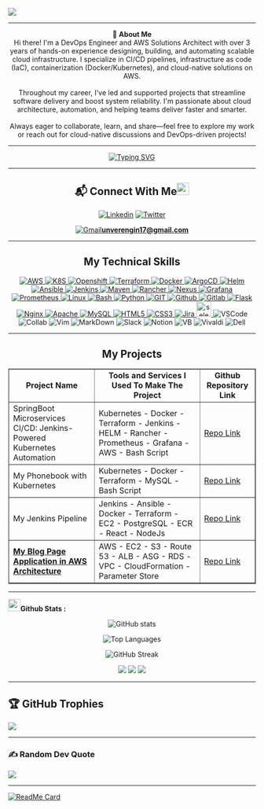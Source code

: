 ![](https://komarev.com/ghpvc/?username=engin-nvr&color=blue&style=for-the-badge)

<hr/>
<!--
<div align="center">
  <img src="https://akumeninc.com/wp-content/uploads/DevSecOps-Animation.gif" align="center" style="width: 70%">
</div>
-->

<div align=center>
💫 <b>About Me</b> <br/>
Hi there! I'm a DevOps Engineer and AWS Solutions Architect with over 3 years of hands-on experience designing, building, and automating scalable cloud infrastructure. I specialize in CI/CD pipelines, infrastructure as code (IaC), containerization (Docker/Kubernetes), and cloud-native solutions on AWS.
<br/><br/>
Throughout my career, I've led and supported projects that streamline software delivery and boost system reliability. I'm passionate about cloud architecture, automation, and helping teams deliver faster and smarter.
<br/><br/>
Always eager to collaborate, learn, and share—feel free to explore my work or reach out for cloud-native discussions and DevOps-driven projects!
<hr/>
</div>
<div align=center>
     <a href="https://git.io/typing-svg"><img src="https://readme-typing-svg.demolab.com?font=VT323&size=35&duration=3500&pause=300&color=color=#00FF00&center=true&vCenter=true&width=500&lines=Hi+I'm+Engin;Welcome+to+my+profile!;I'm+DevOps+Engineer;and+AWS+Solution+Architect;I+have+CKA+and+AWS+SSA+and+CCP;" alt="Typing SVG" /></a>
</div>
<hr/>


<div align="center">
     <h2 align="center">📬 Connect With Me<img src="https://media.giphy.com/media/hvRJCLFzcasrR4ia7z/giphy.gif" width="25px"></h2>

[![Linkedin](https://img.shields.io/badge/-LinkedIn-blue?style=flat&logo=Linkedin&logoColor=white)](https://www.linkedin.com/in/engin-unver/)
[![Twitter](https://img.shields.io/badge/Twitter-%231DA1F2.svg?logo=Twitter&logoColor=white)](https://x.com/engin_nvr) 



<!--
[![Medium](https://img.shields.io/badge/-Medium-black?style=flat&logo=medium&logoColor=white)](https://d4rkn3m3s1s.medium.com)
-->
[![Gmail](https://img.shields.io/badge/-Gmail-c14438?style=flat&logo=Gmail&logoColor=white)](mailto:unverengin17@gmail.com)**unverengin17@gmail.com**

</div>

<hr/>

<h2 align="center">My Technical Skills</h2>
<div align="center">
     
<a href="https://aws.amazon.com/" target="_blank" rel="noreferrer">
     <img src="https://img.shields.io/badge/Amazon_AWS-FFA500?style=for-the-badge&logo=amazon-web-services&logoColor=black" alt="AWS"/>
</a>
<a href="https://kubernetes.io/" target="_blank" rel="noreferrer"> 
     <img src="https://img.shields.io/badge/kubernetes-%23326ce5.svg?style=for-the-badge&logo=kubernetes&logoColor=white" alt="K8S"/> 
</a> 
</a>
<a href="https://www.redhat.com/en/technologies/cloud-computing/openshift/" target="_blank" rel="noreferrer"> 
     <img src="xxx" alt="Openshift"/>
</a>
<a href="https://www.terraform.io/" target="_blank" rel="noreferrer"> 
     <img src="https://img.shields.io/badge/terraform-%235835CC.svg?style=for-the-badge&logo=terraform&logoColor=white" alt="Terraform"/>
</a> 
<a href="https://www.docker.com/" target="_blank" rel="noreferrer"> 
     <img src="https://img.shields.io/badge/docker-%230db7ed.svg?style=for-the-badge&logo=docker&logoColor=white" alt="Docker"/>
</a> 
<a href="https://argoproj.github.io/cd/" target="_blank" rel="noreferrer"> 
     <img src="https://img.shields.io/badge/Argo%20CD-1e0b3e?style=for-the-badge&logo=argo&logoColor=#d16044" alt="ArgoCD"/>
</a>
<a href="https://helm.sh/" target="_blank" rel="noreferrer"> 
     <img src="https://img.shields.io/badge/Helm-0F1689?style=for-the-badge&logo=Helm&labelColor=0F1689" alt="Helm"/>
</a>
<a href="https://www.ansible.com/" target="_blank" rel="noreferrer"> 
    <img src="https://img.shields.io/badge/Ansible-000000?style=for-the-badge&logo=ansible&logoColor=white" alt="Ansible"/>
</a> 
<a href="https://www.jenkins.io/" target="_blank" rel="noreferrer"> 
     <img src="https://img.shields.io/badge/Jenkins-D24939?style=for-the-badge&logo=Jenkins&logoColor=white" alt="Jenkins"/>
</a> 
<a href="https://maven.apache.org/" target="_blank" rel="noreferrer"> 
     <img src="https://img.shields.io/badge/apache_maven-C71A36?style=for-the-badge&logo=apachemaven&logoColor=white" alt="Maven"/> 
</a> 
<a href="https://www.rancher.com/" target="_blank" rel="noreferrer"> 
     <img src="https://img.shields.io/badge/Rancher-0075A8?style=for-the-badge&logo=rancher&logoColor=white" alt="Rancher"/>
</a>
<a href="https://www.sonatype.com/products/sonatype-nexus-repository/" target="_blank" rel="noreferrer"> 
     <img src="https://img.shields.io/badge/Sonatype-nexus-000000?style=for-the-badge&logo=sonatype-nexus&labelColor=000000" alt="Nexus"/>
</a> 
<a href="https://grafana.com" target="_blank" rel="noreferrer"> 
     <img src="https://img.shields.io/badge/Grafana-F2F4F9?style=for-the-badge&logo=grafana&logoColor=orange&labelColor=F2F4F9" alt="Grafana"/>
</a> 
<a href="https://prometheus.io/" target="_blank" rel="noreferrer"> 
    <img src="https://img.shields.io/badge/Prometheus-000000?style=for-the-badge&logo=prometheus&labelColor=000000" alt="Prometheus"/>
</a> 
<a href="https://www.linux.org/" target="_blank" rel="noreferrer"> 
    <img src="https://img.shields.io/badge/linux-E44C30?style=for-the-badge&logo=linux&logoColor=white" alt="Linux"/> 
</a> 
<a href="https://www.gnu.org/software/bash/" target="_blank" rel="noreferrer">
     <img src="https://img.shields.io/badge/%20Bash-4EAA25?style=for-the-badge&logo=GNU%20Bash&logoColor=white" alt="Bash"/>
</a> 
<a href="https://www.python.org/" target="_blank" rel="noreferrer"> 
     <img src="https://img.shields.io/badge/Python-14354C?style=for-the-badge&logo=python&logoColor=white" alt="Python"/>
</a>
<a href="https://git-scm.com/" target="_blank" rel="noreferrer"> 
   <img src="https://img.shields.io/badge/GIT-E44C30?style=for-the-badge&logo=git&logoColor=white" alt="GIT"/>
</a> 
<a href="https://www.github.com/" target="_blank" rel="noreferrer"> 
    <img src="https://img.shields.io/badge/GitHub-100000?style=for-the-badge&logo=github&logoColor=white" alt="Github"/>
</a> 
<a href="https://gitlab.com/zehkira/monophony" target="_blank" rel="noreferrer"> 
    <img src="https://img.shields.io/badge/GitLab-FF8C00?style=for-the-badge&logo=gitlab&logoColor=white" alt="Gitlab"/> 
</a> 
<a href="https://flask.palletsprojects.com/" target="_blank" rel="noreferrer"> 
     <img src="https://img.shields.io/badge/Flask-000000?style=for-the-badge&logo=flask&logoColor=white" alt="Flask"/>
</a>
<a href="https://www.nginx.com" target="_blank" rel="noreferrer"> 
     <img src="https://img.shields.io/badge/Nginx-009639?style=for-the-badge&logo=nginx&logoColor=white" alt="Nginx"/> 
</a> 
<a href="https://www.apache.org/" target="_blank" rel="noreferrer"> 
    <img src="https://img.shields.io/badge/Apache-D22128?style=for-the-badge&logo=Apache&logoColor=white" alt="Apache"/>
</a> 
<a href="https://www.mysql.com/" target="_blank" rel="noreferrer"> 
     <img src="https://img.shields.io/badge/MySQL-005C84?style=for-the-badge&logo=mysql&logoColor=white" alt="MySQL"/> 
</a> 
<a href="https://html.spec.whatwg.org/" target="_blank" rel="noreferrer"> 
    <img src="https://img.shields.io/badge/HTML5-E34F26?style=for-the-badge&logo=html5&logoColor=white" alt="HTML5"/>
</a> 
<a href="https://www.w3.org/Style/CSS/" target="_blank" rel="noreferrer"> 
    <img src="https://img.shields.io/badge/CSS3-1572B6?style=for-the-badge&logo=css3&logoColor=white" alt="CSS3"/>
</a> 
<a href="https://www.atlassian.com/software/jira/" target="_blank" rel="noreferrer"> 
    <img src="https://img.shields.io/badge/Jira-0052CC?style=for-the-badge&logo=Jira&logoColor=white" alt="Jira"/>
</a> 
<a href="https://www.selenium.dev/" target="_blank" rel="noreferrer"> 
     <img src="https://raw.githubusercontent.com/detain/svg-logos/780f25886640cef088af994181646db2f6b1a3f8/svg/selenium-logo.svg" alt="selenium"  width="30" height="30"/> 
</a> 
<img src="https://img.shields.io/badge/Visual_Studio_Code-0078D4?style=for-the-badge&logo=visual%20studio%20code&logo" alt="VSCode" />
<img src="https://img.shields.io/badge/Colab-F9AB00?style=for-the-badge&logo=googlecolab&color=525252" alt="Collab"/>
<img src="https://img.shields.io/badge/VIM-%2311AB00.svg?&style=for-the-badge&logo=vim&logoColor=blue" alt="Vim"/>
<img src="https://img.shields.io/badge/Markdown-000000?style=for-the-badge&logo=markdown&logoColor=white" alt="MarkDown"/>
<img src="https://img.shields.io/badge/Slack-4A154B?style=for-the-badge&logo=slack&logoColor=white" alt="Slack"/> 
<img src="https://img.shields.io/badge/Notion-000000?style=for-the-badge&logo=notion&logoColor=white" alt="Notion"/>
<img src="https://img.shields.io/badge/VirtualBox-21416b?style=for-the-badge&logo=VirtualBox&logoColor=white" alt="VB"/>
<img src="https://img.shields.io/badge/Vivaldi-EF3939?style=for-the-badge&logo=Vivaldi&logoColor=white" alt="Vivaldi"/>
<img src="https://img.shields.io/badge/dell%20laptop-007DB8?style=for-the-badge&logo=dell&logoColor=white" alt="Dell"/>  

</div>

<hr/>
<!--<a href="https://www.gnu.org/software/bash/" target="_blank"><img style="margin: 10px" src="https://profilinator.rishav.dev/skills-assets/gnu_bash-icon.svg" alt="Bash" height="50" /></a> -->
<!--
# My Future Skills
![Jenkins](	https://img.shields.io/badge/Jenkins-D24939?style=for-the-badge&logo=Jenkins&logoColor=white) ![AWS](https://img.shields.io/badge/AWS-%23FF9900.svg?style=for-the-badge&logo=amazon-aws&logoColor=white) ![Docker](https://img.shields.io/badge/Docker-2CA5E0?style=for-the-badge&logo=docker&logoColor=white)
![Kubernetes](https://img.shields.io/badge/kubernetes-326ce5.svg?&style=for-the-badge&logo=kubernetes&logoColor=white) ![Aws](https://img.shields.io/badge/Amazon_AWS-FF9900?style=for-the-badge&logo=amazonaws&logoColor=white) ![JS](https://img.shields.io/badge/JavaScript-323330?style=for-the-badge&logo=javascript&logoColor=F7DF1E) ![TypeScript](https://img.shields.io/badge/TypeScript-007ACC?style=for-the-badge&logo=typescript&logoColor=white) ![Json](https://img.shields.io/badge/json-5E5C5C?style=for-the-badge&logo=json&logoColor=white)
<br/> <br/>
-->

<h2 align="center">My Projects</h2>

<table border="1"  align="center"> 
    <td  align="center"><strong>Project Name</strong></td>
      <td  align="center">
        <strong>Tools and Services I Used To Make The Project</strong>
      </td>
      <td  align="center""><strong>Github Repository Link</strong></td>
     <tr>
        <td><span class="highlighted-text">SpringBoot Microservices CI/CD: Jenkins-Powered Kubernetes Automation</span></td>
        <td>Kubernetes - Docker - Terraform - Jenkins - HELM - Rancher - Prometheus - Grafana - AWS - Bash Script</td>
        <td><a href="https://github.com/engin-nvr/petclinic-microservices-with-db">Repo Link</a></td>
      </tr>
     <tr>
        <td><span class="highlighted-text">My Phonebook with Kubernetes</span></td>
        <td>Kubernetes - Docker - Terraform - MySQL - Bash Script</td>
        <td><a href="https://github.com/engin-nvr/my-phonebook-with-kubernetes">Repo Link</a></td>
      </tr>
     <tr>
        <td><span class="highlighted-text">My Jenkins Pipeline</span></td>
        <td>Jenkins - Ansible - Docker - Terraform - EC2 - PostgreSQL - ECR - React - NodeJs</td>
        <td><a href="https://github.com/engin-nvr/my-jenkins-pipeline">Repo Link</a></td>
      </tr>
     <tr>
        <td><span style="font-weight: bold; text-decoration: underline;">My Blog Page Application in AWS Architecture</span></td>
        <td>AWS - EC2 - S3 - Route 53 - ALB - ASG - RDS - VPC - CloudFormation - Parameter Store</td>
        <td><a href="https://github.com/engin-nvr/my-phonebook-application-in-AWS-architecture">Repo Link</a></td>
      </tr>
</table>
<hr>



<img src="https://media.giphy.com/media/cj87CxfRtrUifF3Ryk/giphy.gif" width="25"><b>Github Stats :</b>
<br>
<div align="center">

  
![GitHub stats](https://github-readme-stats.vercel.app/api?username=engin-nvr&theme=moltack&show_icons=true)

![Top Languages](https://github-readme-stats-eight-theta.vercel.app/api/top-langs/?username=engin-nvr&layout=compact&langs_count=8&theme=dracula)

![GitHub Streak](https://github-readme-streak-stats.herokuapp.com/?user=engin-nvr&theme=moltack)

[](https://github-readme-stats.vercel.app/api?username=engin-nvr&theme=gruvbox&hide_border=false&include_all_commits=true&count_private=true)
<!--aynı islem<img src="https://github-readme-stats.vercel.app/api?username=engin-nvr&show_icons=true&locale=en&theme=gruvbox"/> -->
<img src="http://github-profile-summary-cards.vercel.app/api/cards/most-commit-language?username=engin-nvr&theme=chartreuse_dark"/>
<img src="http://github-profile-summary-cards.vercel.app/api/cards/repos-per-language?username=engin-nvr&theme=chartreuse_dark"/>

<!-- bu sekilde de olabilir <img src="http://github-profile-summary-cards.vercel.app/api/cards/stats?username=engin-nvr&theme=blue_green" />-->

<img src="http://github-profile-summary-cards.vercel.app/api/cards/profile-details?username=engin-nvr&theme=dark"/>
</div>

<hr/>

## 🏆 GitHub Trophies 
![](https://github-profile-trophy.vercel.app/?username=engin-nvr&theme=juicyfresh&no-frame=false&no-bg=false&margin-w=4)

<hr/>

### ✍️ Random Dev Quote
![](https://quotes-github-readme.vercel.app/api?type=horizontal&theme=gruvbox)
<hr/>

[![ReadMe Card](https://github-readme-stats.vercel.app/api/pin/?username=engin-nvr&repo=petclinic-microservices-with-db&theme=gruvbox)](https://github.com/engin-nvr/petclinic-microservices-with-db)

<!-- Proudly created with GPRM ( https://gprm.itsvg.in ) -->
